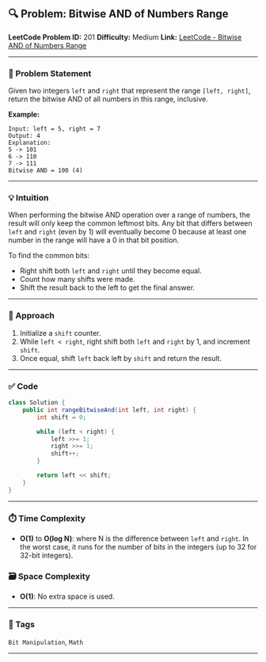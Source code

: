 ## 🔍 Problem: Bitwise AND of Numbers Range

**LeetCode Problem ID:** 201
**Difficulty:** Medium
**Link:** [LeetCode - Bitwise AND of Numbers Range](https://leetcode.com/problems/bitwise-and-of-numbers-range)

---

### 🧾 Problem Statement

Given two integers `left` and `right` that represent the range `[left, right]`, return the bitwise AND of all numbers in this range, inclusive.

**Example:**

```text
Input: left = 5, right = 7
Output: 4
Explanation:
5 -> 101
6 -> 110
7 -> 111
Bitwise AND = 100 (4)
```

---

### 💡 Intuition

When performing the bitwise AND operation over a range of numbers, the result will only keep the common leftmost bits. Any bit that differs between `left` and `right` (even by 1) will eventually become 0 because at least one number in the range will have a 0 in that bit position.

To find the common bits:

* Right shift both `left` and `right` until they become equal.
* Count how many shifts were made.
* Shift the result back to the left to get the final answer.

---

### 🔄 Approach

1. Initialize a `shift` counter.
2. While `left < right`, right shift both `left` and `right` by 1, and increment `shift`.
3. Once equal, shift `left` back left by `shift` and return the result.

---

### ✅ Code

```java
class Solution {
    public int rangeBitwiseAnd(int left, int right) {
        int shift = 0;

        while (left < right) {
            left >>= 1;
            right >>= 1;
            shift++;
        }

        return left << shift;
    }
}
```

---

### ⏱️ Time Complexity

* **O(1)** to **O(log N)**: where N is the difference between `left` and `right`. In the worst case, it runs for the number of bits in the integers (up to 32 for 32-bit integers).

### 🗃️ Space Complexity

* **O(1)**: No extra space is used.

---

### 📘 Tags

`Bit Manipulation`, `Math`

---

